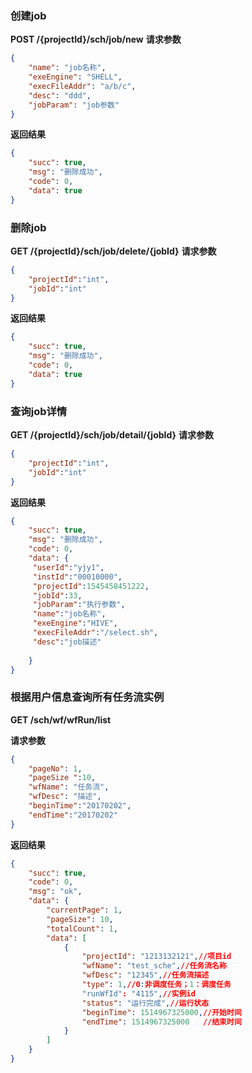 ### 创建job
**POST  /{projectId}/sch/job/new**
**请求参数**
```json
{
    "name": "job名称",
    "exeEngine": "SHELL", 
    "execFileAddr": "a/b/c", 
    "desc": "ddd",
    "jobParam": "job参数"
}
```
**返回结果**
```json
{
    "succ": true,
    "msg": "删除成功",
    "code": 0,
    "data": true
}
```

### 删除job
**GET  /{projectId}/sch/job/delete/{jobId}**
**请求参数**
```json
{
    "projectId":"int",
    "jobId":"int"
}
```
**返回结果**
```json
{
    "succ": true,
    "msg": "删除成功",
    "code": 0,
    "data": true
}
```
### 查询job详情
**GET  /{projectId}/sch/job/detail/{jobId}**
**请求参数**
```json
{
    "projectId":"int",
    "jobId":"int"
}
```
**返回结果**
```json
{
    "succ": true,
    "msg": "删除成功",
    "code": 0,
    "data": {
     "userId":"yjy1",
     "instId":"00010000",
     "projectId":1545458451222,
     "jobId":33,
     "jobParam":"执行参数",
     "name":"job名称",
     "exeEngine":"HIVE",
     "execFileAddr":"/select.sh",
     "desc":"job描述"
    
    }
}
```
### 根据用户信息查询所有任务流实例

**GET  /sch/wf/wfRun/list**

**请求参数**
```json
{
    "pageNo": 1,
    "pageSize ":10,
    "wfName": "任务流",
    "wfDesc": "描述",
    "beginTime":"20170202",
    "endTime":"20170202"
}

```


**返回结果**

```json
{
    "succ": true,
    "code": 0,
    "msg": "ok",
    "data": {
        "currentPage": 1,
        "pageSize": 10,
        "totalCount": 1,
        "data": [
            {
                "projectId": "1213132121",//项目id
                "wfName": "test_sche",//任务流名称
                "wfDesc": "12345",//任务流描述
                "type": 1,//0:非调度任务；1：调度任务
                "runWfId": "4115",//实例id
                "status": "运行完成",//运行状态
                "beginTime": 1514967325000,//开始时间
                "endTime": 1514967325000   //结束时间
            }
        ]
    }
}
```